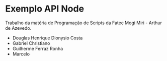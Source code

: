 # Exemplo API Node

Trabalho da matéria de Programação de Scripts da Fatec Mogi Miri - Arthur de Azevedo.

- Douglas Henrique Dionysio Costa
- Gabriel Christiano
- Guilherme Ferraz Ronha
- Marcelo